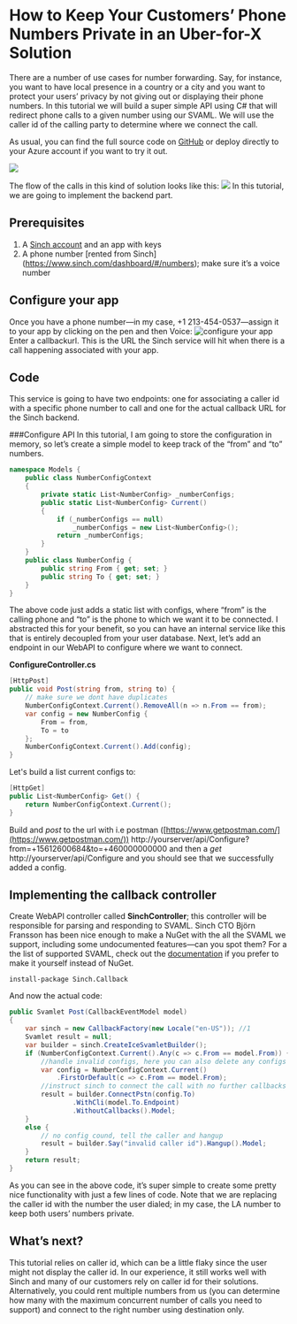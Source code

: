 # How to Keep Your Customers’ Phone Numbers Private in an Uber-for-X Solution


There are a number of use cases for number forwarding. Say, for instance, you want to have local presence in a country or a city and you want to protect your users’ privacy by not giving out or displaying their phone numbers. In this tutorial we will build a super simple API using C# that will redirect phone calls to a given number using our SVAML. We will use the caller id of the calling party to determine where we connect the call. 

As usual, you can find the full source code on [GitHub](https://github.com/sinch/net-redirect-call) or deploy directly to your Azure account if you want to try it out.

<a href="https://azuredeploy.net/?repository=https://github.com/sinch/net-redirect-call/" target="_blank">
    <img src="images/deploybutton.png"/>
</a>

The flow of the calls in this kind of solution looks like this:
<img src="images/napkin-diagram.png"/>
In this tutorial, we are going to implement the backend part.

## Prerequisites 
1. A [Sinch account](https://www.sinch.com/signup) and an app with keys 
2. A phone number [rented from Sinch] (https://www.sinch.com/dashboard/#/numbers); make sure it’s a voice number

## Configure your app 
Once you have a phone number—in my case, +1 213-454-0537—assign it to your app by clicking on the pen and then Voice: 
![configure your app](images/configureapp.png)
Enter a callbackurl. This is the URL the Sinch service will hit when there is a call happening associated with your app. 
 
## Code
This service is going to have two endpoints: one for associating a caller id with a specific phone number to call and one for the actual callback URL for the Sinch backend. 

###Configure API
In this tutorial, I am going to store the configuration in memory, so let’s create a simple model to keep track of the “from” and “to” numbers. 

```csharp
namespace Models {
    public class NumberConfigContext
    {
        private static List<NumberConfig> _numberConfigs;
        public static List<NumberConfig> Current()
        {
            if (_numberConfigs == null)
                _numberConfigs = new List<NumberConfig>();
            return _numberConfigs;
        }
    }
    public class NumberConfig {
        public string From { get; set; }
        public string To { get; set; }
    }
}
```

The above code just adds a static list with configs, where “from” is the calling phone and “to” is the phone to which we want it to be connected. I abstracted this for your benefit, so you can have an internal service like this that is entirely decoupled from your user database. 
Next, let’s add an endpoint in our WebAPI to configure where we want to connect.

**ConfigureController.cs**
```csharp
[HttpPost]
public void Post(string from, string to) {
    // make sure we dont have duplicates
    NumberConfigContext.Current().RemoveAll(n => n.From == from);
    var config = new NumberConfig {
        From = from,
        To = to
    };
    NumberConfigContext.Current().Add(config);
}
```

Let's build a list current configs to:
```csharp
[HttpGet]
public List<NumberConfig> Get() {
    return NumberConfigContext.Current();
}
```

Build and *post* to the url with i.e postman ([https://www.getpostman.com/](https://www.getpostman.com/)) 
http://yourserver/api/Configure?from=+15612600684&to=+460000000000
and then a *get* 
http://yourserver/api/Configure
and you should see that we successfully added a config. 

## Implementing the callback controller 
Create WebAPI controller called **SinchController**; this controller will be responsible for parsing and responding to SVAML. Sinch CTO Björn Fransson has been nice enough to make a NuGet with the all the SVAML we support, including some undocumented features—can you spot them? For a the list of supported SVAML, check out the [documentation](https://www.sinch.com/docs/voice/rest/#callbackapi "Callback documentation") if you prefer to make it yourself instead of NuGet.

```nugetgithub
install-package Sinch.Callback
```
And now the actual code:

```csharp
public Svamlet Post(CallbackEventModel model)
{
    var sinch = new CallbackFactory(new Locale("en-US")); //1
    Svamlet result = null;
    var builder = sinch.CreateIceSvamletBuilder();
    if (NumberConfigContext.Current().Any(c => c.From == model.From)) {
		//handle invalid configs, here you can also delete any configs if its supposed to be valid for one time only
        var config = NumberConfigContext.Current()
			.FirstOrDefault(c => c.From == model.From);
		//instruct sinch to connect the call with no further callbacks (ACE and DICE)
        result = builder.ConnectPstn(config.To)
				.WithCli(model.To.Endpoint)
				.WithoutCallbacks().Model;
    }
    else {
		// no config cound, tell the caller and hangup
        result = builder.Say("invalid caller id").Hangup().Model;
    }
    return result;
}
```

As you can see in the above code, it’s super simple to create some pretty nice functionality with just a few lines of code. Note that we are replacing the caller id with the number the user dialed; in my case, the LA number to keep both users’ numbers private.

## What’s next?
This tutorial relies on caller id, which can be a little flaky since the user might not display the caller id. In our experience, it still works well with Sinch and many of our customers rely on caller id for their solutions. Alternatively, you could rent multiple numbers from us (you can determine how many with the maximum concurrent number of calls you need to support) and connect to the right number using destination only.
